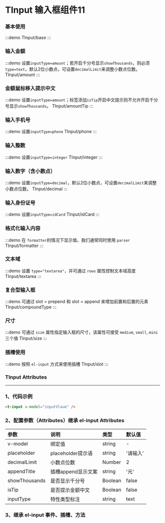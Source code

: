 # TInput 输入框组件11

### 基本使用

:::demo
TInput/base
:::

### 输入金额

:::demo 设置`inputType=amount`；若开启千分号显示`showThousands`，则必须`type=text`，默认2位小数点，可设置`decimalLimit`来调整小数点位数。
TInput/amount
:::

### 金额鼠标移入提示中文

:::demo 设置`inputType=amount`；标签添加`isTip`开启中文提示则不允许开启千分号显示`showThousands`。
TInput/amountTip
:::

### 输入手机号

:::demo 设置`inputType=phone`
TInput/phone
:::

### 输入整数

:::demo 设置`inputType=integer`
TInput/integer
:::

### 输入数字（含小数点）
:::demo 设置`inputType=decimal`，默认2位小数点，可设置`decimalLimit`来调整小数点位数。
TInput/decimal
:::

### 输入身份证号

:::demo 设置`inputType=idCard`
TInput/idCard
:::

### 格式化输入内容

:::demo 在 `formatter`的情况下显示值，我们通常同时使用 `parser`
TInput/formatter
:::

### 文本域
:::demo 设置 `type="textarea"`，并可通过 `rows` 属性控制文本域高度
TInput/textarea
:::

### 复合型输入框
:::demo 可通过 slot = prepend 和 slot = append 来增加前置和后置的元素
TInput/compoundType
:::

### 尺寸
:::demo 可通过 `size` 属性指定输入框的尺寸，该属性可接受 `medium`, `small`, `mini` 三个值
TInput/size
:::

### 插槽使用
:::demo 按照 `el-input` 方式来使用插槽
TInput/slot
:::

### TInput Attributes

---

### 1、代码示例

```html
<t-input v-model="inputVlaue" />
```

### 2、配置参数（Attributes）继承 el-input Attributes

| 参数          | 说明                                                  | 类型                                                                                              | 默认值   |
| :------------ | :---------------------------------------------------- | :------------------------------------------------------------------------------------------------ | :------- |
| v-model       | 绑定值                                                | string                                                                                            | -        |
| placeholder   | placeholder提示语                                     | string                                                                                            | '请输入' |
| decimalLimit  | 小数点位数 <t-tip content='小数、金额类型时生效'/>    | Number                                                                                            | 2        |
| appendTitle   | 插槽append显示文案<t-tip content='金额类型时生效'/>   | string                                                                                            | '元'     |
| showThousands | 是否显示千分号<t-tip content='小数、金额类型时生效'/> | Boolean                                                                                           | false    |
| isTip         | 是否提示金额中文<t-tip content='金额类型时生效'/>     | Boolean                                                                                           | false    |
| inputType     | 特性类型标注                                          | string<t-tip content='文字:text,金额:amount,电话:phone,整数:integer,小数:decimal,身份证:idCard'/> | text     |


### 3、继承 el-input 事件、插槽、方法


